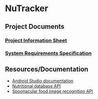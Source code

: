 # NuTracker

## Project Documents

### [Project Information Sheet](https://docs.google.com/document/d/1oDldNWfCgUGE6ytJ9R7VUe5-zU1lMZ42Aq15im-hHGw/edit)
### [System Requirements Specification](https://docs.google.com/document/d/1WXnnavzhyRPuKpKd3bJh2k4akh407M7BB7ZxkS9tC98/edit)

## Resources/Documentation

* [Android Studio documentation](https://developer.android.com/docs)
* [Nutritional database API](https://fdc.nal.usda.gov/api-guide.html)
* [Spoonacular food image recognition API](https://spoonacular.com/food-api/docs)
